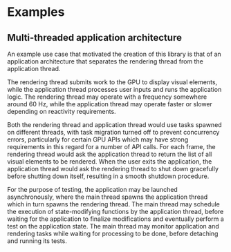 # Examples

## Multi-threaded application architecture

An example use case that motivated the creation of this library is that of an application architecture that separates the rendering thread from the application thread.

The rendering thread submits work to the GPU to display visual elements, while the application thread processes user inputs and runs the application logic. The rendering thread may operate with a frequency somewhere around 60 Hz, while the application thread may operate faster or slower depending on reactivity requirements.

Both the rendering thread and application thread would use tasks spawned on different threads, with task migration turned off to prevent concurrency errors, particularly for certain GPU APIs which may have strong requirements in this regard for a number of API calls. For each frame, the rendering thread would ask the application thread to return the list of all visual elements to be rendered. When the user exits the application, the application thread would ask the rendering thread to shut down gracefully before shutting down itself, resulting in a smooth shutdown procedure.

For the purpose of testing, the application may be launched asynchronously, where the main thread spawns the application thread which in turn spawns the rendering thread. The main thread may schedule the execution of state-modifying functions by the application thread, before waiting for the application to finalize modifications and eventually perform a test on the application state. The main thread may monitor application and rendering tasks while waiting for processing to be done, before detaching and running its tests.
